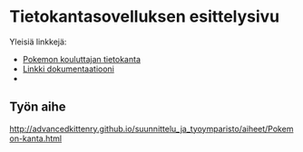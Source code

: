 # Tietokantasovelluksen esittelysivu

Yleisiä linkkejä:

* [Pokemon kouluttajan tietokanta](esittelysivu.html)
* [Linkki dokumentaatiooni](doc/dokumentaatio.pdf)
* 

## Työn aihe

http://advancedkittenry.github.io/suunnittelu_ja_tyoymparisto/aiheet/Pokemon-kanta.html
